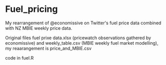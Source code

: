 # Fuel_pricing

My rearrangement of @economissive on Twitter's fuel price data combined with NZ MBIE weekly price data.

Original files fuel prixe data.xlsx (pricewatch observations gathered by economissive) and weekly_table.csv (MBIE weekly fuel market modelling), my reaarangement is price_and_MBIE.csv

code in fuel.R
